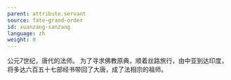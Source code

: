```yaml
---
parent: attribute.servant
source: fate-grand-order
id: xuanzang-sanzang
language: zh
weight: 0
---
```


公元7世纪，唐代的法师。
为了寻求佛教原典，顺着丝路旅行，由中亚到达印度，将多达六百五十七部经书带回了大唐，成了法相宗的祖师。

